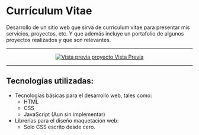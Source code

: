 # Currículum Vitae

Desarrollo de un sitio web que sirva de currículum vitae para presentar mis servicios, proyectos, etc. Y que además
incluye un portafolio de algunos proyectos realizados y que son relevantes.

---

<p align="center">
  <a href="https://cv.uncodigo.com/">
    <img src="https://raw.githubusercontent.com/felipejoq/resume-cv/main/assets/img/preview.jpg"  alt="Vista previa proyecto"/>
    Vista Previa
  </a>
</p>

---

## Tecnologías utilizadas:

- Tecnologías básicas para el desarrollo web, tales como:
    - HTML
    - CSS
    - JavaScript (Aun sin implementar)
- Librerías para el diseño maquetación web:
    - Solo CSS escrito desde cero.